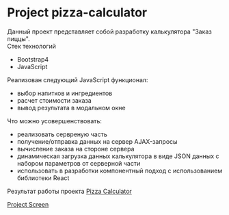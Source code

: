 # Project pizza-calculator
Данный проект представляет собой разработку калькулятора "Заказ пиццы". <br>
Стек технологий
 * Bootstrap4
 * JavaScript
 
 Реализован следующий JavaScript функционал:
 * выбор напитков и ингредиентов
 * расчет стоимости заказа
 * вывод результата в модальном окне

 Что можно усовершенствовать:
 * реализовать сервреную часть 
 * получение/отправка данных на сервер AJAX-запросы
 * вычисление заказа на стороне сервера
 * динамическая загрузка данных калькулятора  в виде JSON данных с набором параметров от серверной части
 * использовать в разработки компонентный подход с использованием библиотеки React
    
 Результат работы проекта [Pizza Calculator](https://samokhindmitro.github.io/pizza-calculator)
          
 [Project Screen](/screen/pizza-calculator.png)
